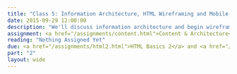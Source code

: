 ```yaml
---
title: "Class 5: Information Architecture, HTML Wireframing and Mobile-First Design"
date: 2015-09-29 12:00:00
description: "We'll discuss information architecture and begin wireframing using HTML.  We'll discuss why designing mobile-first is important.  We'll also have a special guest speaker in class!"
assignment: <a href="/assignments/content.html">Content & Architecture</a>
reading: "Nothing Assigned Yet"
due: <a href="/assignments/html2.html">HTML Basics 2</a> and <a href="/assignments/sketching.html">Project Sketches</a>
part: "2"
layout: wide
---
```


